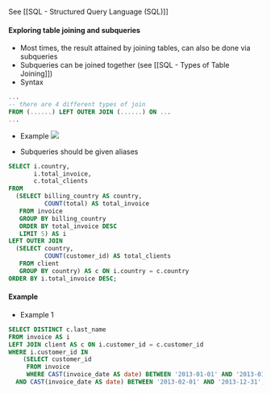 See [[SQL - Structured Query Language (SQL)]]

#### Exploring table joining and subqueries
* Most times, the result attained by joining tables, can also be done via subqueries
* Subqueries can be joined together (see [[SQL - Types of Table Joining]])
* Syntax
```sql
...
-- there are 4 different types of join
FROM (......) LEFT OUTER JOIN (......) ON ...
... 
```

* Example
![](https://lh7-us.googleusercontent.com/Bu1KUacNVz8bj1aEEViDQb_qKhw-sXd9JSCmY1Ij4X6YjD23vhmOS79jnXQDirzG3q6debcnNYLY1dnWUR7hnLcJtykMgdCHuT4vQ-8f4OLpA6mVrI2COnv2LdHzzK0UlwE5PjPDKVOLD5YN4qunUc8)

* Subqueries should be given aliases
```sql
SELECT i.country,
       i.total_invoice,
       c.total_clients
FROM
  (SELECT billing_country AS country,
          COUNT(total) AS total_invoice
   FROM invoice
   GROUP BY billing_country
   ORDER BY total_invoice DESC
   LIMIT 5) AS i
LEFT OUTER JOIN
  (SELECT country,
          COUNT(customer_id) AS total_clients
   FROM client
   GROUP BY country) AS c ON i.country = c.country
ORDER BY i.total_invoice DESC; 
```

#### Example
* Example 1
```sql
SELECT DISTINCT c.last_name
FROM invoice AS i
LEFT JOIN client AS c ON i.customer_id = c.customer_id
WHERE i.customer_id IN
    (SELECT customer_id
     FROM invoice
     WHERE CAST(invoice_date AS date) BETWEEN '2013-01-01' AND '2013-01-31')
  AND CAST(invoice_date AS date) BETWEEN '2013-02-01' AND '2013-12-31';
```

